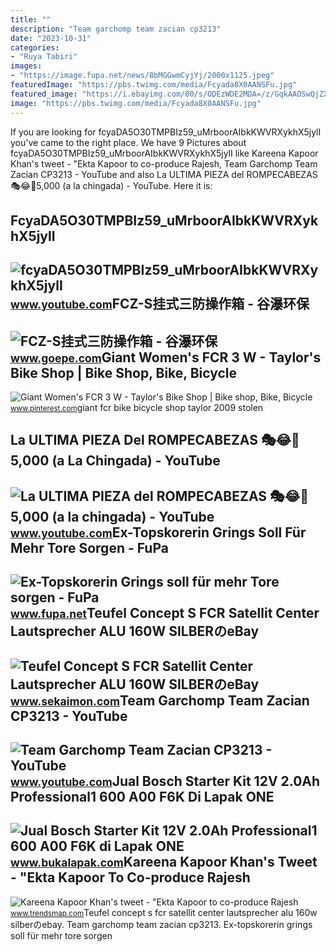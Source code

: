 ```yaml
---
title: ""
description: "Team garchomp team zacian cp3213"
date: "2023-10-31"
categories:
- "Ruya Tabiri"
images:
- "https://image.fupa.net/news/8bMGGwmCyjYj/2000x1125.jpeg"
featuredImage: "https://pbs.twimg.com/media/Fcyada8X0AANSFu.jpg"
featured_image: "https://i.ebayimg.com/00/s/ODEzWDE2MDA=/z/GqkAAOSwQjZXP47i/$_57.JPG?set_id=880000500F"
image: "https://pbs.twimg.com/media/Fcyada8X0AANSFu.jpg"
---
```


If you are looking for fcyaDA5O30TMPBIz59\_uMrboorAIbkKWVRXykhX5jylI you've came to the right place. We have 9 Pictures about fcyaDA5O30TMPBIz59\_uMrboorAIbkKWVRXykhX5jylI like Kareena Kapoor Khan's tweet - "Ekta Kapoor to co-produce Rajesh, Team Garchomp Team Zacian CP3213 - YouTube and also La ULTIMA PIEZA del ROMPECABEZAS 🎭😂🧘5,000 (a la chingada) - YouTube. Here it is:

FcyaDA5O30TMPBIz59\_uMrboorAIbkKWVRXykhX5jylI
---------------------------------------------

 ![fcyaDA5O30TMPBIz59_uMrboorAIbkKWVRXykhX5jylI](https://yt3.googleusercontent.com/fcyaDA5O30TMPBIz59_uMrboorAIbkKWVRXykhX5jylI_mHsQMtKYRKrSU6WFKQalZc67BxTzAc=s900-c-k-c0x00ffffff-no-rj) <small>www.youtube.com</small>FCZ-S挂式三防操作箱 - 谷瀑环保
-------------------

 ![FCZ-S挂式三防操作箱 - 谷瀑环保](https://img2.goepe.com/201511/2_1447047830_5546.jpg) <small>www.goepe.com</small>Giant Women's FCR 3 W - Taylor's Bike Shop | Bike Shop, Bike, Bicycle
---------------------------------------------------------------------

 ![Giant Women's FCR 3 W - Taylor's Bike Shop | Bike shop, Bike, Bicycle](https://i.pinimg.com/originals/7a/40/ff/7a40ff5bfed0d9939efa8de0c75a84ca.jpg) <small>www.pinterest.com</small>giant fcr bike bicycle shop taylor 2009 stolen

La ULTIMA PIEZA Del ROMPECABEZAS 🎭😂🧘5,000 (a La Chingada) - YouTube
-------------------------------------------------------------------

 ![La ULTIMA PIEZA del ROMPECABEZAS 🎭😂🧘5,000 (a la chingada) - YouTube](https://i.ytimg.com/vi/KdZ3OosEZ6s/hq2.jpg?sqp=-oaymwEoCOADEOgC8quKqQMcGADwAQH4Ad4EgAK4CIoCDAgAEAEYZSBMKGMwDw==&rs=AOn4CLCfzFvJaPoNerKMbSKycXF-fCyaDA) <small>www.youtube.com</small>Ex-Topskorerin Grings Soll Für Mehr Tore Sorgen - FuPa
------------------------------------------------------

 ![Ex-Topskorerin Grings soll für mehr Tore sorgen - FuPa](https://image.fupa.net/news/8bMGGwmCyjYj/2000x1125.jpeg) <small>www.fupa.net</small>Teufel Concept S FCR Satellit Center Lautsprecher ALU 160W SILBERのeBay
----------------------------------------------------------------------

 ![Teufel Concept S FCR Satellit Center Lautsprecher ALU 160W SILBERのeBay](https://i.ebayimg.com/00/s/ODEzWDE2MDA=/z/GqkAAOSwQjZXP47i/$_57.JPG?set_id=880000500F) <small>www.sekaimon.com</small>Team Garchomp Team Zacian CP3213 - YouTube
------------------------------------------

 ![Team Garchomp Team Zacian CP3213 - YouTube](https://i.ytimg.com/vi/HYLCwcE-Dgc/maxres2.jpg?sqp=-oaymwEoCIAKENAF8quKqQMcGADwAQH4AYwCgALgA4oCDAgAEAEYRSBHKGUwDw==&rs=AOn4CLC_ulBvmvqa2cf2uT56Qfk3FCYaDA) <small>www.youtube.com</small>Jual Bosch Starter Kit 12V 2.0Ah Professional1 600 A00 F6K Di Lapak ONE
-----------------------------------------------------------------------

 ![Jual Bosch Starter Kit 12V 2.0Ah Professional1 600 A00 F6K di Lapak ONE](https://s0.bukalapak.com/img/54445543262/large/data.jpeg) <small>www.bukalapak.com</small>Kareena Kapoor Khan's Tweet - "Ekta Kapoor To Co-produce Rajesh
---------------------------------------------------------------

 ![Kareena Kapoor Khan's tweet - "Ekta Kapoor to co-produce Rajesh](https://pbs.twimg.com/media/Fcyada8X0AANSFu.jpg) <small>www.trendsmap.com</small>Teufel concept s fcr satellit center lautsprecher alu 160w silberのebay. Team garchomp team zacian cp3213. Ex-topskorerin grings soll für mehr tore sorgen
